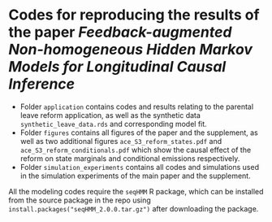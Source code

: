 Codes for reproducing the results of the paper *Feedback-augmented Non-homogeneous Hidden Markov Models for Longitudinal Causal Inference*
================

- Folder `application` contains codes and results relating to the parental leave reform application, as well as the synthetic data `synthetic_leave_data.rds` and corresponding model fit.
- Folder `figures` contains all figures of the paper and the supplement, as well as two additional figures `ace_S3_reform_states.pdf` and `ace_S3_reform_conditionals.pdf` which show the causal effect of the reform on state marginals and conditional emissions respectively.
- Folder `simulation_experiments` contains all codes and simulations used in the simulation experiments of the main paper and the supplement.

All the modeling codes require the `seqHMM` R package, which can be installed from the source package in the repo using `install.packages("seqHMM_2.0.0.tar.gz")` after downloading the package.
